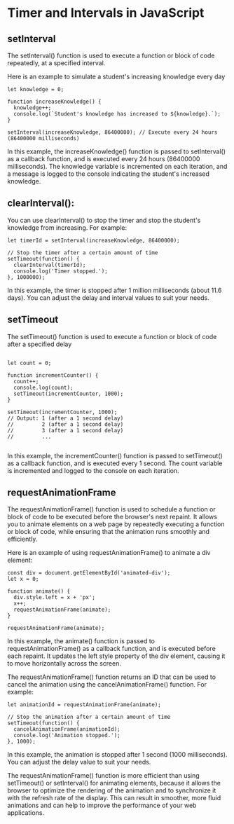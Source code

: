 # Timer and Intervals in JavaScript 

## setInterval
The setInterval() function is used to execute a function or block of code repeatedly, at a specified interval. 

Here is an example to simulate a student's increasing knowledge every day

```
let knowledge = 0;

function increaseKnowledge() {
  knowledge++;
  console.log(`Student's knowledge has increased to ${knowledge}.`);
}

setInterval(increaseKnowledge, 86400000); // Execute every 24 hours (86400000 milliseconds)

```

In this example, the increaseKnowledge() function is passed to setInterval() as a callback function, and is executed every 24 hours (86400000 milliseconds). The knowledge variable is incremented on each iteration, and a message is logged to the console indicating the student's increased knowledge.


## clearInterval():

You can use clearInterval() to stop the timer and stop the student's knowledge from increasing. For example:

```
let timerId = setInterval(increaseKnowledge, 86400000);

// Stop the timer after a certain amount of time
setTimeout(function() {
  clearInterval(timerId);
  console.log('Timer stopped.');
}, 1000000);

```

In this example, the timer is stopped after 1 million milliseconds (about 11.6 days). You can adjust the delay and interval values to suit your needs.

## setTimeout 

The setTimeout() function is used to execute a function or block of code after a specified delay

```

let count = 0;

function incrementCounter() {
  count++;
  console.log(count);
  setTimeout(incrementCounter, 1000);
}

setTimeout(incrementCounter, 1000);
// Output: 1 (after a 1 second delay)
//         2 (after a 1 second delay)
//         3 (after a 1 second delay)
//         ...


```

In this example, the incrementCounter() function is passed to setTimeout() as a callback function, and is executed every 1 second. The count variable is incremented and logged to the console on each iteration.


## requestAnimationFrame 

The requestAnimationFrame() function is used to schedule a function or block of code to be executed before the browser's next repaint. It allows you to animate elements on a web page by repeatedly executing a function or block of code, while ensuring that the animation runs smoothly and efficiently.

Here is an example of using requestAnimationFrame() to animate a div element:
```
const div = document.getElementById('animated-div');
let x = 0;

function animate() {
  div.style.left = x + 'px';
  x++;
  requestAnimationFrame(animate);
}

requestAnimationFrame(animate);
```
In this example, the animate() function is passed to requestAnimationFrame() as a callback function, and is executed before each repaint. It updates the left style property of the div element, causing it to move horizontally across the screen.

The requestAnimationFrame() function returns an ID that can be used to cancel the animation using the cancelAnimationFrame() function. For example:
```
let animationId = requestAnimationFrame(animate);

// Stop the animation after a certain amount of time
setTimeout(function() {
  cancelAnimationFrame(animationId);
  console.log('Animation stopped.');
}, 1000);
```
In this example, the animation is stopped after 1 second (1000 milliseconds). You can adjust the delay value to suit your needs.

The requestAnimationFrame() function is more efficient than using setTimeout() or setInterval() for animating elements, because it allows the browser to optimize the rendering of the animation and to synchronize it with the refresh rate of the display. This can result in smoother, more fluid animations and can help to improve the performance of your web applications.